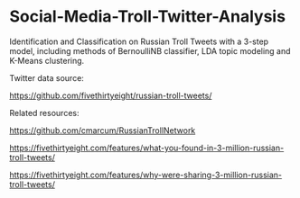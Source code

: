 # Social-Media-Troll-Twitter-Analysis
Identification and Classification on Russian Troll Tweets with a 3-step model, including methods of BernoulliNB classifier, LDA topic modeling and K-Means clustering.

Twitter data source:

https://github.com/fivethirtyeight/russian-troll-tweets/

Related resources:

https://github.com/cmarcum/RussianTrollNetwork

https://fivethirtyeight.com/features/what-you-found-in-3-million-russian-troll-tweets/

https://fivethirtyeight.com/features/why-were-sharing-3-million-russian-troll-tweets/
